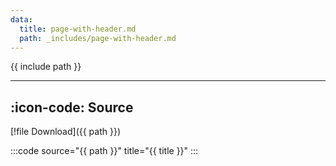 ```yaml
---
data:
  title: page-with-header.md
  path: _includes/page-with-header.md
---
```

{{ include path }}

---

## :icon-code: Source

[!file Download]({{ path }})

:::code source="{{ path }}" title="{{ title }}" :::